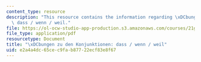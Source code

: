 ```yaml
---
content_type: resource
description: "This resource contains the information regarding \xDCbungen zu den konjunktionen:\
  \ dass / wenn / weil."
file: https://ol-ocw-studio-app-production.s3.amazonaws.com/courses/21g-401-german-i-fall-2008/e2a4a4dc65cec9fab87722ecf83e8f67_MIT21G_401F08_konjun.pdf
file_type: application/pdf
resourcetype: Document
title: "\xDCbungen zu den Konjunktionen: dass / wenn / weil"
uid: e2a4a4dc-65ce-c9fa-b877-22ecf83e8f67
---
```

